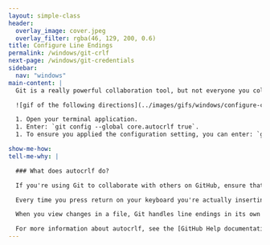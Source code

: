 ```yaml
---
layout: simple-class
header:
  overlay_image: cover.jpeg
  overlay_filter: rgba(46, 129, 200, 0.6)
title: Configure Line Endings
permalink: /windows/git-crlf
next-page: /windows/git-credentials
sidebar:
  nav: "windows"
main-content: |
  Git is a really powerful collaboration tool, but not everyone you collaborate with uses the same operating system. Thankfully, Git comes to the party equipped with all the tools necessary to make collaborating easy, you just need to identify what OS you are working on so Git can take care of the rest.

  ![gif of the following directions](../images/gifs/windows/configure-crlf.gif)

  1. Open your terminal application.
  1. Enter: `git config --global core.autocrlf true`.
  1. To ensure you applied the configuration setting, you can enter: `git config --global --list` to view the different configurations settings.

show-me-how:
tell-me-why: |

  ### What does autocrlf do?

  If you're using Git to collaborate with others on GitHub, ensure that Git is properly configured to handle line endings.

  Every time you press return on your keyboard you're actually inserting an invisible character called a line ending. Historically, different operating systems have handled line endings differently.

  When you view changes in a file, Git handles line endings in its own way. Since you're collaborating on projects with Git and GitHub, Git might produce unexpected results if, for example, you're working on a Windows machine, and your collaborator has made a change in macOS.

  For more information about autocrlf, see the [GitHub Help documentation](https://help.github.com/articles/dealing-with-line-endings/).
---
```

